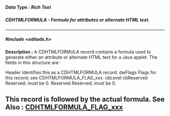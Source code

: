 ##### Data Type : Rich Text
##### CDHTMLFORMULA - Formula for attributes or alternate HTML text.
---
##### #include <editods.h>
**Description :**
A CDHTMLFORMULA record contains a formula used to generate either an attribute 
or alternate HTML text for a Java applet.  The fields in this structure are:

Header  Identifies this as a CDHTMLFORMULA record.
dwFlags Flags for this record;  see CDHTMLFORMULA_FLAG_xxx.
cbLevel 
cbReserved Reserved;  must be 0.
Reserved Reserved;  must be 0.

This record is followed by the actual formula.
**See Also :**
[CDHTMLFORMULA_FLAG_xxx](D:/md_files/CDHTMLFORMULA_FLAG_xxx.md)
---
